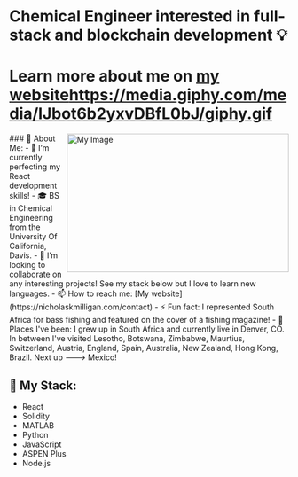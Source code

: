 # Chemical Engineer interested in full-stack and blockchain development 💡
# Learn more about me on [my website](https://nicholaskmilligan.com/)https://media.giphy.com/media/lJbot6b2yxvDBfL0bJ/giphy.gif

<img align="right" src="https://media.giphy.com/media/lGD7VxrtwNalqhx68w/giphy.gif" alt="My Image"  width="400" height="250">
### 🙋 About Me:
- 🌱 I’m currently perfecting my React development skills!
- 🎓 BS in Chemical Engineering from the University Of California, Davis.
- 👯 I’m looking to collaborate on any interesting projects! See my stack below but I love to learn new languages.
- 📫 How to reach me: [My website](https://nicholaskmilligan.com/contact)
- ⚡ Fun fact: I represented South Africa for bass fishing and featured on the cover of a fishing magazine!
- 📍 Places I've been: I grew up in South Africa and currently live in Denver, CO. In between I've visited Lesotho, Botswana, Zimbabwe, Maurtius, Switzerland, Austria, England, Spain, Australia, New Zealand, Hong Kong, Brazil. Next up ---> Mexico!

## 📂 My Stack: 
- React
- Solidity
- MATLAB
- Python
- JavaScript
- ASPEN Plus
- Node.js
